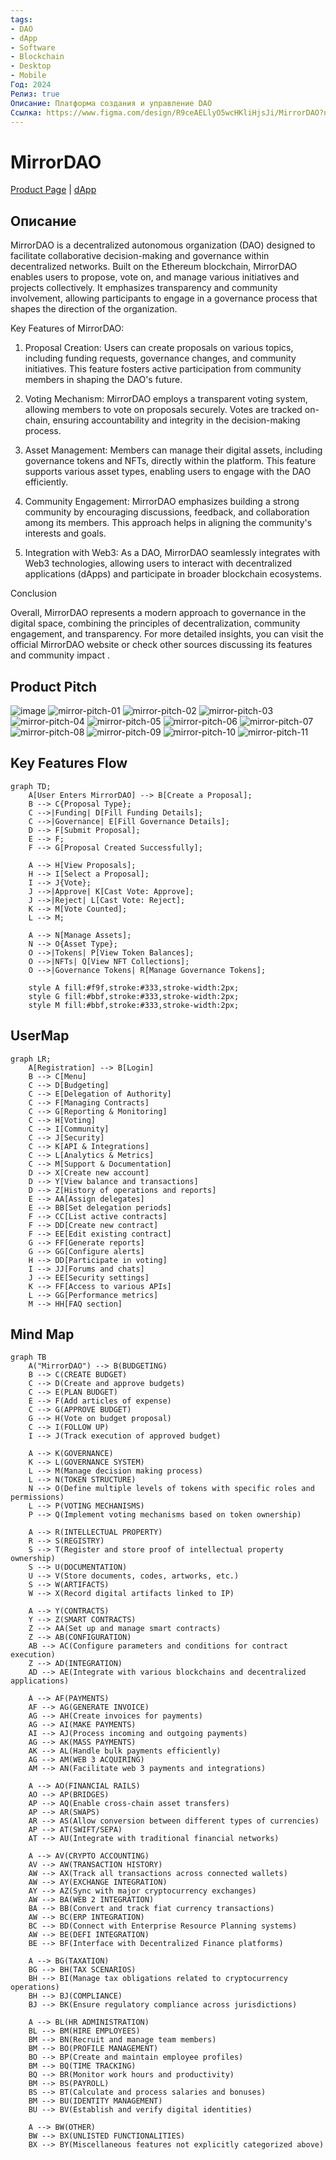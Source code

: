 ```yaml
---
tags:
- DAO
- dApp
- Software
- Blockchain
- Desktop
- Mobile
Год: 2024
Релиз: true
Описание: Платформа создания и управление DAO
Ссылка: https://www.figma.com/design/R9ceAELlyO5wcHKliHjsJi/MirrorDAO?node-id=0-1&t=04iPDPk98aHil4FF-1
---
```


# MirrorDAO

[Product Page](https://mirrordao.com) |
[dApp](https://mirrordao.com)

## Описание

MirrorDAO is a decentralized autonomous organization (DAO) designed to facilitate collaborative decision-making and governance within decentralized networks. Built on the Ethereum blockchain, MirrorDAO enables users to propose, vote on, and manage various initiatives and projects collectively. It emphasizes transparency and community involvement, allowing participants to engage in a governance process that shapes the direction of the organization.

Key Features of MirrorDAO:

1. Proposal Creation: Users can create proposals on various topics, including funding requests, governance changes, and community initiatives. This feature fosters active participation from community members in shaping the DAO's future.


2. Voting Mechanism: MirrorDAO employs a transparent voting system, allowing members to vote on proposals securely. Votes are tracked on-chain, ensuring accountability and integrity in the decision-making process.


3. Asset Management: Members can manage their digital assets, including governance tokens and NFTs, directly within the platform. This feature supports various asset types, enabling users to engage with the DAO efficiently.


4. Community Engagement: MirrorDAO emphasizes building a strong community by encouraging discussions, feedback, and collaboration among its members. This approach helps in aligning the community's interests and goals.


5. Integration with Web3: As a DAO, MirrorDAO seamlessly integrates with Web3 technologies, allowing users to interact with decentralized applications (dApps) and participate in broader blockchain ecosystems.



Conclusion

Overall, MirrorDAO represents a modern approach to governance in the digital space, combining the principles of decentralization, community engagement, and transparency. For more detailed insights, you can visit the official MirrorDAO website or check other sources discussing its features and community impact .



## Product Pitch

![image](https://github.com/user-attachments/assets/e323c394-3d30-440f-8d5d-65aa814c8d8d)
![mirror-pitch-01](https://github.com/user-attachments/assets/7b86eac4-78c8-44f1-a2f0-0414a3bfbb29)
![mirror-pitch-02](https://github.com/user-attachments/assets/b9942eea-2292-4f1f-bc82-5769cbb50b40)
![mirror-pitch-03](https://github.com/user-attachments/assets/d545c3d2-9087-462a-b10e-7f9b23618d21)
![mirror-pitch-04](https://github.com/user-attachments/assets/26cf7c63-1d53-4dbd-a667-06b66ddc80c0)
![mirror-pitch-05](https://github.com/user-attachments/assets/ae505d0e-61de-4cec-bdc2-30e630704d50)
![mirror-pitch-06](https://github.com/user-attachments/assets/4bce1dfc-b32e-48f8-9f75-fa2cbe57a596)
![mirror-pitch-07](https://github.com/user-attachments/assets/eac4260c-b371-4e23-a163-105ff0b1f4b8)
![mirror-pitch-08](https://github.com/user-attachments/assets/f7b5f17f-7170-4f4d-9b1c-956c158c8938)
![mirror-pitch-09](https://github.com/user-attachments/assets/97003d3e-4ebe-4e56-88c0-2f72e054fec0)
![mirror-pitch-10](https://github.com/user-attachments/assets/c96c0e7a-0298-4dde-bb83-2b62ac85a94b)
![mirror-pitch-11](https://github.com/user-attachments/assets/4575e762-2c62-4c77-9f25-b6b6abac4545)

## Key Features Flow

```mermaid
graph TD;
    A[User Enters MirrorDAO] --> B[Create a Proposal];
    B --> C{Proposal Type};
    C -->|Funding| D[Fill Funding Details];
    C -->|Governance| E[Fill Governance Details];
    D --> F[Submit Proposal];
    E --> F;
    F --> G[Proposal Created Successfully];

    A --> H[View Proposals];
    H --> I[Select a Proposal];
    I --> J{Vote};
    J -->|Approve| K[Cast Vote: Approve];
    J -->|Reject| L[Cast Vote: Reject];
    K --> M[Vote Counted];
    L --> M;

    A --> N[Manage Assets];
    N --> O{Asset Type};
    O -->|Tokens| P[View Token Balances];
    O -->|NFTs| Q[View NFT Collections];
    O -->|Governance Tokens| R[Manage Governance Tokens];

    style A fill:#f9f,stroke:#333,stroke-width:2px;
    style G fill:#bbf,stroke:#333,stroke-width:2px;
    style M fill:#bbf,stroke:#333,stroke-width:2px;
```

## UserMap

```mermaid
graph LR;
    A[Registration] --> B[Login]
    B --> C[Menu]
    C --> D[Budgeting]
    C --> E[Delegation of Authority]
    C --> F[Managing Contracts]
    C --> G[Reporting & Monitoring]
    C --> H[Voting]
    C --> I[Community]
    C --> J[Security]
    C --> K[API & Integrations]
    C --> L[Analytics & Metrics]
    C --> M[Support & Documentation]
    D --> X[Create new account]
    D --> Y[View balance and transactions]
    D --> Z[History of operations and reports]
    E --> AA[Assign delegates]
    E --> BB[Set delegation periods]
    F --> CC[List active contracts]
    F --> DD[Create new contract]
    F --> EE[Edit existing contract]
    G --> FF[Generate reports]
    G --> GG[Configure alerts]
    H --> DD[Participate in voting]
    I --> JJ[Forums and chats]
    J --> EE[Security settings]
    K --> FF[Access to various APIs]
    L --> GG[Performance metrics]
    M --> HH[FAQ section]
```

## Mind Map

```mermaid
graph TB
    A("MirrorDAO") --> B(BUDGETING)
    B --> C(CREATE BUDGET)
    C --> D(Create and approve budgets)
    C --> E(PLAN BUDGET)
    E --> F(Add articles of expense)
    C --> G(APPROVE BUDGET)
    G --> H(Vote on budget proposal)
    C --> I(FOLLOW UP)
    I --> J(Track execution of approved budget)

    A --> K(GOVERNANCE)
    K --> L(GOVERNANCE SYSTEM)
    L --> M(Manage decision making process)
    L --> N(TOKEN STRUCTURE)
    N --> O(Define multiple levels of tokens with specific roles and permissions)
    L --> P(VOTING MECHANISMS)
    P --> Q(Implement voting mechanisms based on token ownership)

    A --> R(INTELLECTUAL PROPERTY)
    R --> S(REGISTRY)
    S --> T(Register and store proof of intellectual property ownership)
    S --> U(DOCUMENTATION)
    U --> V(Store documents, codes, artworks, etc.)
    S --> W(ARTIFACTS)
    W --> X(Record digital artifacts linked to IP)

    A --> Y(CONTRACTS)
    Y --> Z(SMART CONTRACTS)
    Z --> AA(Set up and manage smart contracts)
    Z --> AB(CONFIGURATION)
    AB --> AC(Configure parameters and conditions for contract execution)
    Z --> AD(INTEGRATION)
    AD --> AE(Integrate with various blockchains and decentralized applications)

    A --> AF(PAYMENTS)
    AF --> AG(GENERATE INVOICE)
    AG --> AH(Create invoices for payments)
    AG --> AI(MAKE PAYMENTS)
    AI --> AJ(Process incoming and outgoing payments)
    AG --> AK(MASS PAYMENTS)
    AK --> AL(Handle bulk payments efficiently)
    AG --> AM(WEB 3 ACQUIRING)
    AM --> AN(Facilitate web 3 payments and integrations)

    A --> AO(FINANCIAL RAILS)
    AO --> AP(BRIDGES)
    AP --> AQ(Enable cross-chain asset transfers)
    AP --> AR(SWAPS)
    AR --> AS(Allow conversion between different types of currencies)
    AP --> AT(SWIFT/SEPA)
    AT --> AU(Integrate with traditional financial networks)

    A --> AV(CRYPTO ACCOUNTING)
    AV --> AW(TRANSACTION HISTORY)
    AW --> AX(Track all transactions across connected wallets)
    AW --> AY(EXCHANGE INTEGRATION)
    AY --> AZ(Sync with major cryptocurrency exchanges)
    AW --> BA(WEB 2 INTEGRATION)
    BA --> BB(Convert and track fiat currency transactions)
    AW --> BC(ERP INTEGRATION)
    BC --> BD(Connect with Enterprise Resource Planning systems)
    AW --> BE(DEFI INTEGRATION)
    BE --> BF(Interface with Decentralized Finance platforms)

    A --> BG(TAXATION)
    BG --> BH(TAX SCENARIOS)
    BH --> BI(Manage tax obligations related to cryptocurrency operations)
    BH --> BJ(COMPLIANCE)
    BJ --> BK(Ensure regulatory compliance across jurisdictions)

    A --> BL(HR ADMINISTRATION)
    BL --> BM(HIRE EMPLOYEES)
    BM --> BN(Recruit and manage team members)
    BM --> BO(PROFILE MANAGEMENT)
    BO --> BP(Create and maintain employee profiles)
    BM --> BQ(TIME TRACKING)
    BQ --> BR(Monitor work hours and productivity)
    BM --> BS(PAYROLL)
    BS --> BT(Calculate and process salaries and bonuses)
    BM --> BU(IDENTITY MANAGEMENT)
    BU --> BV(Establish and verify digital identities)

    A --> BW(OTHER)
    BW --> BX(UNLISTED FUNCTIONALITIES)
    BX --> BY(Miscellaneous features not explicitly categorized above)
```
